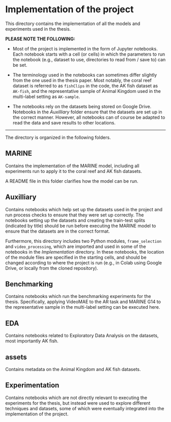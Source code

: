 # Implementation of the project

This directory contains the implementation of all the models and experiments used in the thesis.

**PLEASE NOTE THE FOLLOWING:**

* Most of the project is implemented in the form of Jupyter notebooks. Each notebook starts with a cell (or cells) in which the parameters to run the notebook (e.g., dataset to use, directories to read from / save to) can be set.

* The terminology used in the notebooks can sometimes differ slightly from the one used in the thesis paper. Most notably, the coral reef dataset is referred to as `fishClips` in the code, the AK fish dataset as `AK-fish`, and the representative sample of Animal Kingdom used in the multi-label setting as `AK-sample`.

* The notebooks rely on the datasets being stored on Google Drive. Notebooks in the _Auxilliary_ folder ensure that the datasets are set up in the correct manner. However, all notebooks can of course be adapted to read the data and save results to other locations.

---
The directory is organized in the following folders.

## MARINE
Contains the implementation of the MARINE model, including all experiments run to apply it to the coral reef and AK fish datasets.

A README file in this folder clarifies how the model can be run.

## Auxilliary
Contains notebooks which help set up the datasets used in the project and run process checks to ensure that they were set up correctly. The notebooks setting up the datasets and creating the train-test splits (indicated by title) should be run before executing the MARINE model to ensure that the datasets are in the correct format.

Furthermore, this directory includes two Python modules, `frame_selection` and `video_processing`, which are imported and used in some of the notebooks in the _Implementation_ directory. In these notebooks, the location of the module files are specified in the starting cells, and should be changed according to where the project is run (e.g., in Colab using Google Drive, or locally from the cloned repository).

## Benchmarking
Contains notebooks which run the benchmarking experiments for the thesis. Specifically, applying VideoMAE to the AR task and MARINE G14 to the representative sample in the multi-label setting can be executed here.

## EDA
Contains notebooks related to Exploratory Data Analysis on the datasets, most importantly AK fish.

## assets
Contains metadata on the Animal Kingdom and AK fish datasets.

## Experimentation
Contains notebooks which are not directly relevant to executing the experiments for the thesis, but instead were used to explore different techniques and datasets, some of which were eventually integrated into the implementation of the project.
